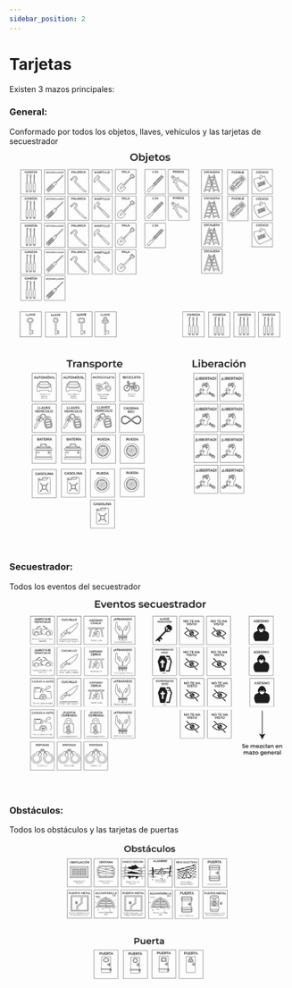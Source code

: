 ```yaml
---
sidebar_position: 2
---
```


# Tarjetas
Existen 3 mazos principales:

### General: 
Conformado por todos los objetos, llaves, vehículos y las tarjetas de secuestrador 
![objetos](./img/objetos.jpeg)
![transporte](./img/transporte.jpeg)

### Secuestrador: 
Todos los eventos del secuestrador
![secuestrador](./img/secuestrador.jpeg)


### Obstáculos: 
Todos los obstáculos y las tarjetas de puertas
![obstaculos](./img/obstaculos.jpeg)


